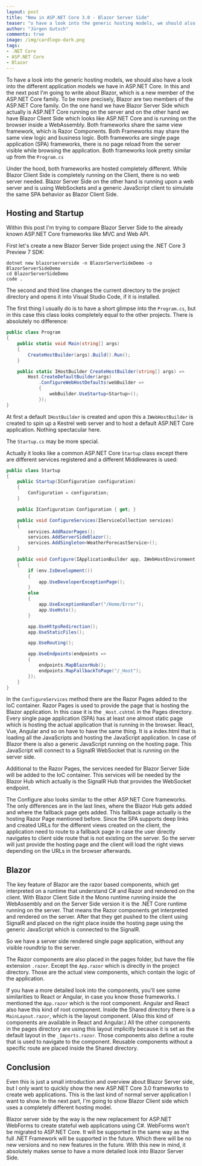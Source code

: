```yaml
---
layout: post
title: "New in ASP.NET Core 3.0 - Blazor Server Side"
teaser: "o have a look into the generic hosting models, we should also have a look into the different application models we have in ASP.NET Core.  In this and the next post I'm going to write about Blazor, which is a new member of the ASP.NET Core family."
author: "Jürgen Gutsch"
comments: true
image: /img/cardlogo-dark.png
tags: 
- .NET Core
- ASP.NET Core
- Blazor
---
```


To have a look into the generic hosting models, we should also have a look into the different application models we have in ASP.NET Core.  In this and the next post I'm going to write about Blazor, which is a new member of the ASP.NET Core family. To be more precisely, Blazor are two members of the ASP.NET Core family. On the one hand we have Blazor Server Side which actually is ASP.NET Core running on the server and on the other hand we have Blazor Client Side which looks like ASP.NET Core and is running on the browser inside a WebAssembly. Both frameworks share the same view framework, which is Razor Components. Both Frameworks may share the same view logic and business logic. Both frameworks are single page application (SPA) frameworks, there is no page reload from the server visible while browsing the application. Both frameworks look pretty similar up from the `Program.cs`

Under the hood, both frameworks are hosted completely different. While Blazor Client Side is completely running on the Client, there is no web server needed. Blazor Server Side on the other hand is running upon a web server and is using WebSockets and a generic JavaScript client to simulate the same SPA behavior as Blazor Client Side.

## Hosting and Startup

Within this post I'm trying to compare Blazor Server Side to the already known ASP.NET Core frameworks like MVC and Web API.

First let's create a new Blazor Server Side project using the .NET Core 3 Preview 7 SDK:

``` shell
dotnet new blazorserverside -n BlazorServerSideDemo -o BlazorServerSideDemo
cd BlazorServerSideDemo
code .
```

The second and third line changes the current directory to the project directory and opens it into Visual Studio Code, if it is installed.

The first thing I usually do is to have a short glimpse into the `Program.cs`, but in this case this class looks completely equal to the other projects. There is absolutely no difference:

``` csharp
public class Program
{
    public static void Main(string[] args)
    {
        CreateHostBuilder(args).Build().Run();
    }

    public static IHostBuilder CreateHostBuilder(string[] args) =>
        Host.CreateDefaultBuilder(args)
            .ConfigureWebHostDefaults(webBuilder =>
            {
                webBuilder.UseStartup<Startup>();
            });
}
```

At first a default `IHostBuilder` is created and upon this a `IWebHostBuilder` is created to spin up a Kestrel web server and to host a default ASP.NET Core application. Nothing spectacular here.

The `Startup.cs` may be more special.

Actually it looks like a common ASP.NET Core `Startup` class except there are different services registered and a different Middlewares is used:

```csharp
public class Startup
{
    public Startup(IConfiguration configuration)
    {
        Configuration = configuration;
    }

    public IConfiguration Configuration { get; }

    public void ConfigureServices(IServiceCollection services)
    {
        services.AddRazorPages();
        services.AddServerSideBlazor();
        services.AddSingleton<WeatherForecastService>();
    }

    public void Configure(IApplicationBuilder app, IWebHostEnvironment env)
    {
        if (env.IsDevelopment())
        {
            app.UseDeveloperExceptionPage();
        }
        else
        {
            app.UseExceptionHandler("/Home/Error");
            app.UseHsts();
        }

        app.UseHttpsRedirection();
        app.UseStaticFiles();

        app.UseRouting();

        app.UseEndpoints(endpoints =>
        {
            endpoints.MapBlazorHub();
            endpoints.MapFallbackToPage("/_Host");
        });
    }
}
```

In the `ConfigureServices` method there are the Razor Pages added to the IoC container. Razor Pages is used to provide the page that is hosting the Blazor application. In this case it is the `_Host.cshtml` in the Pages directory. Every single page application (SPA) has at least one almost static page which is hosting the actual application that is running in the browser. React, Vue, Angular and so on have to have the same thing. It is a index.html that is loading all the JavaScripts and hosting the JavaScript application. In case of Blazor there is also a generic JavaScript running on the hosting page. This JavaScript will connect to a SignalR WebSocket that is running on the server side.

Additional to the Razor Pages, the services needed for Blazor Server Side will be added to the IoC container. This services will be needed by the Blazor Hub which actually is the SignalR Hub that provides the WebSocket endpoint.

The Configure also looks similar to the other ASP.NET Core frameworks. The only differences are in the last lines, where the Blazor Hub gets added and where the fallback page gets added. This fallback page actually is the hosting Razor Page mentioned before. Since the SPA supports deep links and created URLs for the different views created on the client, the application need to route to a fallback page in case the user directly navigates to client side route that is not existing on the server. So the server will just provide the hosting page and the client will load the right views depending on the URLs in the browser afterwards.

## Blazor

The key feature of Blazor are the razor based components, which get interpreted on a runtime that understand C# and Razor and rendered on the client. With Blazor Client Side it the Mono runtime running inside the WebAssembly and on the Server Side version it is the .NET Core runtime running on the server. That means the Razor components get interpreted and rendered on the server. After that they get pushed to the client using SignalR and placed on the right place inside the hosting page using the generic JavaScript which is connected to the SignalR.

So we have a server side rendered single page application, without any visible roundtrip to the server.

The Razor components are also placed in the pages folder, but have the file extension `.razor`. Except the `App.razor` which is directly in the project directory. Those are the actual view components, which contain the logic of the application.

If you have a more detailed look into the components, you'll see some similarities to React or Angular, in case you know those frameworks. I mentioned the `App.razor` which is the root component. Angular and React also have this kind of root component. Inside the Shared directory there is a `MainLayout.razor`, which is the layout component. (Also this kind of components are available in React and Angular.) All the other components in the pages directory are using this layout implicitly because it is set as the default layout in the `_Imports.razor`. Those components also define a route that is used to navigate to the component. Reusable components without a specific route are placed inside the Shared directory.

## Conclusion

Even this is just a small introduction and overview about Blazor Server side, but I only want to quickly show the new ASP.NET Core 3.0 frameworks to create web applications. This is the last kind of normal server application I want to show. In the next part, I'm going to show Blazor Client side which uses a completely different hosting model.

Blazor server side by the way is the new replacement for ASP.NET WebForms to create stateful web applications using C#. WebForms won't be migrated to ASP.NET Core. It will be supported in the same way as the full .NET Framework will be supported in the future. Which there will be no new versions and no new features in the future. With this new in mind, it absolutely makes sense to have a more detailed look into Blazor Server Side.
